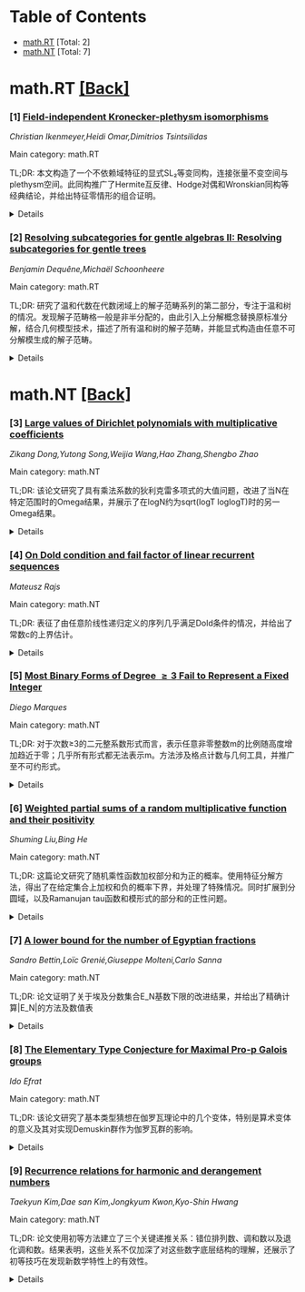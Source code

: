 <div id=toc></div>

# Table of Contents

- [math.RT](#math.RT) [Total: 2]
- [math.NT](#math.NT) [Total: 7]


<div id='math.RT'></div>

# math.RT [[Back]](#toc)

### [1] [Field-independent Kronecker-plethysm isomorphisms](https://arxiv.org/abs/2509.10069)
*Christian Ikenmeyer,Heidi Omar,Dimitrios Tsintsilidas*

Main category: math.RT

TL;DR: 本文构造了一个不依赖域特征的显式SL₂等变同构，连接张量不变空间与plethysm空间。此同构推广了Hermite互反律、Hodge对偶和Wronskian同构等经典结论，并给出特征零情形的组合证明。


<details>
  <summary>Details</summary>
Motivation: 在特征为零的域中，某些张量不变空间与plethysm空间同构是通过特征理论间接证明的，但缺乏显式构造且未推广到一般域。本文旨在构建显式的域无关同构，并将经典结论推广到任意特征域。

Method: 通过构造不依赖域特征的显式SL₂-等变同构映射，扩展Hermite互反律等已知同构网络。利用组合方法证明Hermite互反映射在标准基下是主对角线为1的三角矩阵。

Result: 成功建立任意域上的显式同构，将特征零的Kronecker系数与plethysm系数等式推广至一般域，并给出Hermite互反律的域无关组合证明（其映射矩阵为主对角线全1的三角阵）。

Conclusion: 该同构统一了多个经典结论（如Hermite互反律），并证明了任意域上某些Kronecker系数与plethysm系数的非负性等价于q-二项式系数的单峰性。

Abstract: We construct an explicit field-independent SL$_2$-equivariant isomorphism
between an invariant space of tensors and a plethysm space. The existence of
such an isomorphism was only known in characteristic 0, and only indirectly via
character theory. Our isomorphism naturally extends the web of
field-independent isomorphisms given by Hermite reciprocity, Hodge duality, and
the Wronskian isomorphism. This is a characteristic free generalization of a
classical situation in characteristic zero: certain rectangular Kronecker
coefficients coincide with certain plethysm coefficients, and their
non-negativiy proves the unimodality of the $q$-binomial coefficient.
  We also give a short combinatorial field-independent proof that the Hermite
reciprocity map over the standard basis is a triangular matrix with 1s on the
main diagonal.

</details>


### [2] [Resolving subcategories for gentle algebras II: Resolving subcategories for gentle trees](https://arxiv.org/abs/2509.10120)
*Benjamin Dequêne,Michaël Schoonheere*

Main category: math.RT

TL;DR: 研究了温和代数在代数闭域上的解子范畴系列的第二部分，专注于温和树的情况。发现解子范畴格一般是非半分配的，由此引入上分解概念替换原标准分解，结合几何模型技术，描述了所有温和树的解子范畴，并能显式构造由任意不可分解模生成的解子范畴。


<details>
  <summary>Details</summary>
Motivation: 研究温和树的解子范畴结构，特别关注解子范畴格的半分配性问题，并寻找适用于非半分配格的替代分解方法。

Method: 提出上分解概念处理非半分配格，结合几何模型技术，应用于有限全局维数的温和代数框架，分析温和树的解子范畴结构。

Result: 成功描述了所有温和树对应的解子范畴结构，能够显式构造由任意不可分解模生成的解子范畴。

Conclusion: 上分解结合几何模型为温和树的解子范畴提供了系统描述工具，解决了非半分配格的结构刻画问题。

Abstract: This paper is the second part of a series that intends to study the resolving
subcategories for gentle algebras over an algebraically closed field
$\mathbb{K}$. As in the first part, we continue to focus on gentle quivers
$(Q,R)$, where $Q$ is a directed tree, known as gentle trees. In our previous
work, via a modified surface model for gentle algebras with finite global
dimension, we studied the join-irreducible elements of the lattice of resolving
subcategories of $\mathbb{K}Q/\langle R \rangle - \text{mod}$, which happen to
be those generated by a non-projective indecomposable object. In this paper, we
notice that this lattice is not semidistributive in general and, accordingly,
introduce a so-called upper join-decomposition, replacing the canonical one.
Together with the techniques we develop in our geometric model, it allows us to
describe the resolving subcategories of any gentle tree. These same techniques
let us explicitly construct the resolving subcategory generated by any
collection of indecomposable $\mathbb{K}Q/\langle R\rangle$-modules.

</details>


<div id='math.NT'></div>

# math.NT [[Back]](#toc)

### [3] [Large values of Dirichlet polynomials with multiplicative coefficients](https://arxiv.org/abs/2509.09771)
*Zikang Dong,Yutong Song,Weijia Wang,Hao Zhang,Shengbo Zhao*

Main category: math.NT

TL;DR: 该论文研究了具有乘法系数的狄利克雷多项式的大值问题，改进了当N在特定范围时的Omega结果，并展示了在logN约为sqrt(logT loglogT)时的另一Omega结果。


<details>
  <summary>Details</summary>
Motivation: 研究乘法系数狄利克雷多项式的大值问题，目标是在参数N和T的特定范围内改进现有的Omega下界结果，深化对大值现象的理解。

Method: 作者通过分析带乘法系数的狄利克雷多项式在特定N和T范围内的行为，采用了改进的分析技术，特别是在N介于exp((logT)^{1/2+ε})与sqrt(T)之间，以及logN约等于sqrt(logT loglogT)时。

Result: 在N属于区间[exp((logT)^{1/2+ε}), sqrt(T)]时，获得了改进的Omega结果；同时在logN ≈ sqrt(logT log_2 T)的情形下也证明了新的Omega结果。

Conclusion: 该研究扩展了对乘法系数狄利克雷多项式大值行为的认识，在特定参数范围内改进了下界估计，为相关领域的数论问题提供了新工具。

Abstract: In this paper, we investigate large values of Dirichlet polynomials with
multiplicative coefficients $\sum_{n\le N}f(n)n^{it}$, where $1\ll t\le T$ for
large $T$. We prove an improved Omega result in the region $\exp((\log
T)^{\frac12+\varepsilon})\le N\le\sqrt T$, where $T$ is large. We also show an
Omega result when $\log N$ is around $\sqrt{\log T\log_2T}$.

</details>


### [4] [On Dold condition and fail factor of linear recurrent sequences](https://arxiv.org/abs/2509.09847)
*Mateusz Rajs*

Main category: math.NT

TL;DR: 表征了由任意阶线性递归定义的序列几乎满足Dold条件的情况，并给出了常数c的上界估计。


<details>
  <summary>Details</summary>
Motivation: 先前已知序列若满足符号条件和Dold条件，则它是可实现的。但有些序列虽不完全满足Dold条件，却存在常数c使得序列(cA_n)满足该条件。本文旨在刻画此类'几乎满足Dold条件'的线性递归序列。

Method: 通过分析线性递归序列的代数性质，利用初等数论和组合数学方法，推导出序列几乎满足Dold条件的充要条件。

Result: 1. 获得线性递归序列几乎满足Dold条件的完整表征；2. 给出常数c的显式上界计算公式（依赖于递归系数和初值条件）。

Conclusion: 该结果是Dold可实现性理论在近似情形下的重要推广，为研究非线性动力系统周期点计数的渐近行为提供了新工具。

Abstract: A sequence $\mathbf{A}$ is said to be realizable if satisfies so called sign
and Dold conditions. We will say that a sequence almost satisfies the Dold
condition if there exists a constant $c\in\mathbb{N}_+$ such that
$(cA_n)_{n\in\mathbb{N}_+}$ satisfies the Dold condition. In this paper we give
characterisation of sequences defined by linear recursion of any order that
almost satisfy the Dold condition. We also give an upper bound on the value of
$c$.

</details>


### [5] [Most Binary Forms of Degree $\geq 3$ Fail to Represent a Fixed Integer](https://arxiv.org/abs/2509.09934)
*Diego Marques*

Main category: math.NT

TL;DR: 对于次数≥3的二元整系数形式而言，表示任意非零整数m的比例随高度增加趋近于零；几乎所有形式都无法表示m。方法涉及格点计数与几何工具，并推广至不可约形式。


<details>
  <summary>Details</summary>
Motivation: 探究当形式高度趋于无穷大时，二元整系数形式能否表示给定整数m的概率变化规律。

Method: 结合Davenport引理、超平面截立方体体积估计及有理点分布分析，采用格点计数与几何方法。

Result: 证明表示固定非零整数m的n次二元整系数形式比例随高度增加而趋近于零（含不可约形式）。

Conclusion: 高度足够大时，几乎不存在能表示固定整数m的二元整系数形式，揭示了整数表示问题的渐近稀疏性。

Abstract: We prove that for any fixed integer \( n \geq 3 \) and nonzero integer \( m
\), the proportion of integral binary forms of degree \( n \) that represent \(
m \) tends to zero as the height tends to infinity. In fact, almost all such
forms fail to represent \( m \). Our method uses lattice point counting and
geometric methods, including Davenport's lemma and estimates for volumes of
hyperplane sections of cubes, together with an analysis of the distribution of
rational points on such hyperplanes. The result also holds when restricted to
irreducible forms.

</details>


### [6] [Weighted partial sums of a random multiplicative function and their positivity](https://arxiv.org/abs/2509.10027)
*Shuming Liu,Bing He*

Main category: math.NT

TL;DR: 这篇论文研究了随机乘性函数加权部分和为正的概率。使用特征分解方法，得出了在给定集合上加权和负的概率下界，并处理了特殊情况。同时扩展到分圆域，以及Ramanujan tau函数和模形式的部分和的正性问题。


<details>
  <summary>Details</summary>
Motivation: 探索随机乘性函数在不同集合上的加权部分和的符号行为，特别是负概率的下界估计。扩展已有结果（如Angelo和Xu的工作），并应用于分圆域、Ramanujan tau函数等场景。

Method: 采用特征分解技术分析集合的特征函数在乘法特征基下的展开，根据特征系数的性质分类讨论。将问题拓展到分圆域时，利用代数数论工具。研究Ramanujan tau函数时，应用模形式理论。

Result: 对于固定模数m和剩余类集合S，加权和负的概率大于某正常数δ，除非S的特征展开中实特征系数非负且复特征系数为零（此时该概率呈双指数衰减）。扩展到分圆域获得类似结论。对Ramanujan tau函数部分和得到更一般的负概率上界。

Conclusion: 随机乘性函数加权部分和的负概率下界取决于集合S在特征分解中的系数结构；当系数满足特定非负条件时，负概率会极小；该结论可推广到分圆域。对Ramanujan函数给出了更普适的负概率边界。

Abstract: In this paper, we study the probability that some weighted partial sums of a
random multiplicative function $f$ are positive. Applying the characteristic
decomposition, we obtain that if $S$ is a non-empty subset of the
multiplicative residue class group $(\mathbb{Z}/m\mathbb{Z})^{\times}$ with $m$
being a fixed positive integer and $A=\{a+mn\mid n=0,1,2,3,\cdots\}$ with $a\in
S,$ then there exists a positive number $\delta$ independent of $x$, such that
\[ \mathbb{P}\left(\sum_{A\cap[1,x)}\frac{f(n)}{n}<0\right)>\delta \] unless
the coefficients of the real characters in the expansion of the characteristic
function of $S$ according to the characters of
$(\mathbb{Z}/m\mathbb{Z})^{\times}$ are all non-negative, and the coefficients
of the complex characters are all zero, in which case we have \[
\mathbb{P}\left(\sum_{A\cap[1,x)}\frac{f(n)}{n}<0\right)=O\left(\exp\left(-\exp\left(\frac{\ln
x}{C\ln_{2}x}\right)\right)\right) \] for a positive constant $C.$ This
includes as a special case a result of Angelo and Xu. We also extend the result
to the cyclotomic field $K_{n}=\mathbb{Q}(\zeta_{n})$ with $\zeta_{n}=e^{2\pi
i/n}$ and study the probability that these generalized weighted sums are
positive. In addition, we deal with the positivity problem of certain partial
sums related to the celebrated Ramanujan tau function $\tau(n)$ and the
Ramanujan modular form $\Delta(q),$ and obtain an upper bound for the
probability that these partial sums are negative in a more general situation.

</details>


### [7] [A lower bound for the number of Egyptian fractions](https://arxiv.org/abs/2509.10030)
*Sandro Bettin,Loïc Grenié,Giuseppe Molteni,Carlo Sanna*

Main category: math.NT

TL;DR: 论文证明了关于埃及分数集合E_N基数下限的改进结果，并给出了精确计算|E_N|的方法及数值表


<details>
  <summary>Details</summary>
Motivation: 在埃尔德什和Bleicher先前工作的基础上，进一步降低对ln_k N的条件限制（从≥k放宽到≥3/2），同时改进常数因子（从1提升到2-3/ln_k N）

Method: 使用数论方法分析埃及分数的表示唯一性，建立分母不超过N的埃及分数集合基数的下界公式

Result: 证明了当k≥4且ln_k N≥3/2时，|ln(|E_N|)/ln 2| ≥ (2 - 3/ln_k N) * N/ln N * ∏_{j=3}^k ln_j N

Conclusion: 该下界优于Bleicher-Erdős的结果（要求ln_k N≥k且常数仅为1），并提供了计算|E_N|的算法及N≤154的数值表

Abstract: An Egyptian fraction is a sum of the form $1/n_1 + \cdots + 1/n_r$ where
$n_1, \dots, n_k$ are distinct positive integers. We prove explicit lower
bounds for the cardinality of the set $E_N$ of rational numbers that can be
represented by Egyptian fractions with denominators not exceeding $N$. More
precisely, we show that for every integer $k \geq 4$ such that $\ln_k N \geq
3/2$ it holds $$ \frac{\ln(|E_N|)}{\ln 2} \geq \Big(2 - \frac{3}{\ln_k
N}\Big)\frac{N}{\ln N}\prod_{j=3}^{k} \ln_j N , $$ where $\ln_k$ denotes the
$k$-th iterate of the natural logarithm. This improves on a previous result of
Bleicher and Erd\H{o}s who established a similar bound but under the more
stringent condition $\ln_k N\geq k$ and with a leading constant of $1$.
Furthermore, we provide some methods to compute the exact values of $|E_N|$ for
large positive integers $N$, and we give a table of $|E_N|$ for $N$ up to
$154$.

</details>


### [8] [The Elementary Type Conjecture for Maximal Pro-p Galois groups](https://arxiv.org/abs/2509.10168)
*Ido Efrat*

Main category: math.NT

TL;DR: 该论文研究了基本类型猜想在伽罗瓦理论中的几个变体，特别是算术变体的意义及其对实现Demuskin群作为伽罗瓦群的影响。


<details>
  <summary>Details</summary>
Motivation: 基本类型猜想为包含p阶单位根域的有限生成最大pro-$p$伽罗瓦群$G_F(p)$提供了一种具体的归纳描述。尽管现有多种变体，但需要分析这些变体及其与其他猜想的关系，以强化该猜想在数论和伽罗瓦理论中的应用基础。

Method: 作者详细描述基本类型猜想的几种变体，并从理论上证明这些变体与场论、伽罗瓦理论中其他著名猜想的关联性。特别针对一种强算术变体，探讨了其对实现pro-$p$ Demuskin群作为伽罗瓦群的作用。

Result: 建立了不同基本类型猜想变体之间的理论联系，尤其证明了强算术变体成立可使特定类型（Demuskin群）作为伽罗瓦群实现。

Conclusion: 该研究通过揭示基本类型猜想变体间的内在联系，强化了该猜想的理论基础，且其强算术变体对解决Demuskin群的伽罗瓦表示实现问题具有重要意义，推动了相关领域发展。

Abstract: The Elementary Type Conjecture in Galois theory provides a concrete inductive
description of the finitely generated maximal pro-$p$ Galois groups $G_F(p)$ of
fields $F$ containing a root of unity of order $p$. We describe several
variants of this conjecture, and prove various connections between these
variants and other conjectures in field and Galois theory. We focus on a strong
arithmetical variant of the conjecture, and its implications to the realization
of pro-$p$ Demuskin groups as Galois groups.

</details>


### [9] [Recurrence relations for harmonic and derangement numbers](https://arxiv.org/abs/2509.10404)
*Taekyun Kim,Dae san Kim,Jongkyum Kwon,Kyo-Shin Hwang*

Main category: math.NT

TL;DR: 论文使用初等方法建立了三个关键递推关系：错位排列数、调和数以及退化调和数。结果表明，这些关系不仅加深了对这些数字底层结构的理解，还展示了初等技巧在发现新数学特性上的有效性。


<details>
  <summary>Details</summary>
Motivation: 该论文旨在通过初等方法探索并建立错位排列数、调和数以及退化调和数的递推关系，从而揭示这些数字的数学结构和性质。

Method: 研究采用初等数学技巧作为核心方法，建立三个递推关系：（1）错位排列数的递推关系，（2）调和数的递推关系，（3）退化调和数的递推关系。

Result: 成功推导出三个递推关系，并验证了其有效性；研究还强调了初等技巧在发现新数学特性方面的实用价值。

Conclusion: 该研究成果不仅深化了对三种关键数字的数学理解，还证明了初等方法在发现新性质中的重要性；这些结果有望在组合数学、概率论和计算机科学等领域应用。

Abstract: We use elementary methods to establish three key recurrence relations: one
for derangement numbers, a second for harmonic numbers, and a third for
degenerate harmonic numbers. Our results not only contribute to the
understanding of the underlying structure of these numbers but also highlight
the effectiveness of elementary techniques in discovering new mathematical
properties. The findings have potential applications in various fields where
these numbers appear, including combinatorics, probability, and computer
science.

</details>
